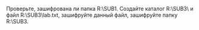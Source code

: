 Проверьте, зашифрована ли папка R:\SUB1. Создайте каталог R:\SUB3\ и файл R:\SUB3\lab.txt, зашифруйте данный файл, зашифруйте папку R:\SUB3.